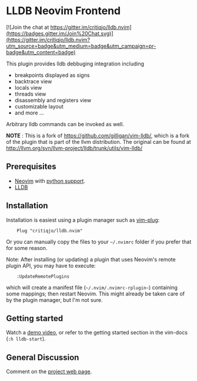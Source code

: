 # LLDB Neovim Frontend

[![Join the chat at https://gitter.im/critiqjo/lldb.nvim](https://badges.gitter.im/Join%20Chat.svg)](https://gitter.im/critiqjo/lldb.nvim?utm_source=badge&utm_medium=badge&utm_campaign=pr-badge&utm_content=badge)

This plugin provides lldb debbuging integration including

* breakpoints displayed as signs
* backtrace view
* locals view
* threads view
* disassembly and registers view
* customizable layout
* and more ...

Arbitrary lldb commands can be invoked as well.

**NOTE** : This is a fork of https://github.com/gilligan/vim-lldb/, which is a fork of
the plugin that is part of the llvm distribution. The original can be found at
http://llvm.org/svn/llvm-project/lldb/trunk/utils/vim-lldb/

## Prerequisites

* [Neovim](https://github.com/neovim/neovim) with [python support](https://github.com/neovim/python-client).
* [LLDB](http://lldb.llvm.org/)

## Installation

Installation is easiest using a plugin manager such as [vim-plug](https://github.com/junegunn/vim-plug):
```
    Plug "critiqjo/lldb.nvim"
```
Or you can manually copy the files to your `~/.nvimrc` folder if you prefer that for some reason.

Note: After installing (or updating) a plugin that uses Neovim's remote plugin API,
you may have to execute:
```
    :UpdateRemotePlugins
```
which will create a manifest file (`~/.nvim/.nvimrc-rplugin~`) containing some mappings;
then restart Neovim. This might already be taken care of by the plugin manager, but I'm not sure.

## Getting started

Watch a [demo video](https://youtu.be/aXSNhTH1Co4), or refer to the getting
started section in the vim-docs (`:h lldb-start`).

## General Discussion

Comment on the [project web page](http://critiqjo.github.io/lldb.nvim/).
